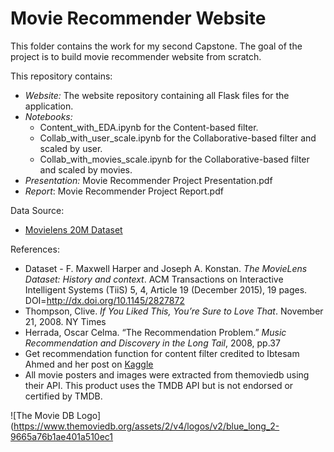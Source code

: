 # Movie Recommender Website

This folder contains the work for my second Capstone. The goal of the project is to build movie recommender website from scratch. 

This repository contains:

* _Website:_ The website repository containing all Flask files for the application.
* _Notebooks:_ 
  * Content_with_EDA.ipynb for the Content-based filter.
  * Collab_with_user_scale.ipynb for the Collaborative-based filter and scaled by user.
  * Collab_with_movies_scale.ipynb for the Collaborative-based filter and scaled by movies. 
* _Presentation:_ Movie Recommender Project Presentation.pdf
* _Report_: Movie Recommender Project Report.pdf

Data Source:

* [Movielens 20M Dataset](https://grouplens.org/datasets/movielens/20m/)

References: 

* Dataset - F. Maxwell Harper and Joseph A. Konstan. _The MovieLens Dataset: History and context_. ACM Transactions on Interactive Intelligent Systems (TiiS) 5, 4, Article 19 (December 2015), 19 pages. DOI=http://dx.doi.org/10.1145/2827872
* Thompson, Clive. _If You Liked This, You’re Sure to Love That_. November 21, 2008. NY Times
* Herrada, Oscar Celma. “The Recommendation Problem.” _Music Recommendation and Discovery in the Long Tail_, 2008, pp.37
* Get recommendation function for content filter credited to Ibtesam Ahmed and her post on [Kaggle](https://www.kaggle.com/code/ibtesama/getting-started-with-a-movie-recommendation-system)
* All movie posters and images were extracted from themoviedb using their API. This product uses the TMDB API but is not endorsed or certified by TMDB.


![The Movie DB Logo](https://www.themoviedb.org/assets/2/v4/logos/v2/blue_long_2-9665a76b1ae401a510ec1

